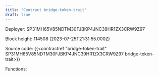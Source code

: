 ```yaml
---
title: "Contract bridge-token-trait"
draft: true
---
```

Deployer: SP31MH65V85NDTM30FJBKP4JNC39HR1ZX3CRW9Z97


 



Block height: 114508 (2023-07-25T21:31:55.000Z)

Source code: {{<contractref "bridge-token-trait" SP31MH65V85NDTM30FJBKP4JNC39HR1ZX3CRW9Z97 bridge-token-trait>}}

Functions:


